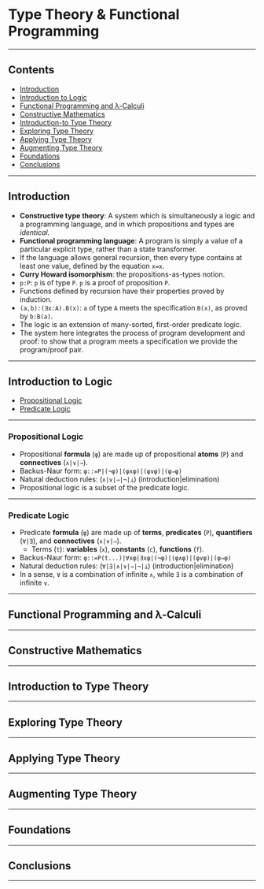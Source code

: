 # Type Theory & Functional Programming

---

## Contents

- [Introduction](#introduction)
- [Introduction to Logic](#introduction-to-logic)
- [Functional Programming and λ-Calculi](#functional-programming-and-λ-calculi)
- [Constructive Mathematics](#constructive-mathematics)
- [Introduction-to Type Theory](#introduction-to-type-theory)
- [Exploring Type Theory](#exploring-type-theory)
- [Applying Type Theory](#applying-type-theory)
- [Augmenting Type Theory](#augmenting-type-theory)
- [Foundations](#foundations)
- [Conclusions](#conclusions)

---

## Introduction

- **Constructive type theory**: A system which is simultaneously a logic and a programming language, and in which propositions and types are *identical*.
- **Functional programming language**: A program is simply a value of a particular explicit type, rather than a state transformer.
- If the language allows general recursion, then every type contains at least one value, defined by the equation `x=x`.
- **Curry Howard isomorphism**: the propositions-as-types notion.
- `p:P`: `p` is of type `P`. `p` is a proof of proposition `P`.
- Functions defined by recursion have their properties proved by induction.
- `(a,b):(∃x:A).B(x)`: `a` of type `A` meets the specification `B(x)`, as proved by `b:B(a)`.
- The logic is an extension of many-sorted, first-order predicate logic.
- The system here integrates the process of program development and proof: to show that a program meets a specification we provide the program/proof pair.

---

## Introduction to Logic

- [Propositional Logic](#propositional-logic)
- [Predicate Logic](#predicate-logic)

---

### Propositional Logic

- Propositional **formula** (`φ`) are made up of propositional **atoms** (`P`) and **connectives** (`∧|∨|⇒`).
- Backus-Naur form: `φ::=P|(¬φ)|(φ∧φ)|(φ∨φ)|(φ⇒φ)`
- Natural deduction rules: (`∧|∨|⇒|¬|⊥`) (introduction\|elimination)
- Propositional logic is a subset of the predicate logic.

---

### Predicate Logic

- Predicate **formula** (`φ`) are made up of **terms**, **predicates** (`P`), **quantifiers** (`∀|∃`), and **connectives** (`∧|∨|⇒`).
	- Terms (`t`): **variables** (`x`), **constants** (`c`), **functions** (`f`).
- Backus-Naur form: `φ::=P(t...)|∀xφ|∃xφ|(¬φ)|(φ∧φ)|(φ∨φ)|(φ⇒φ)`
- Natural deduction rules: (`∀|∃|∧|∨|⇒|¬|⊥`) (introduction\|elimination)
- In a sense, `∀` is a combination of infinite `∧`, while `∃` is a combination of infinite `∨`.

---

## Functional Programming and λ-Calculi

---

## Constructive Mathematics

---

## Introduction to Type Theory

---

## Exploring Type Theory

---

## Applying Type Theory

---

## Augmenting Type Theory

---

## Foundations

---

## Conclusions

---
